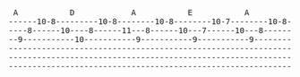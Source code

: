 <html><body><pre><br><br> A           D            A           E           A          <br>------10-8---------10-8--------10-8--------10-7--------10-8----<br>----8------10----8------11---8------10---7------10---8------10-<br>--9-----------10-----------9-----------9-----------9-----------<br>---------------------------------------------------------------<br>---------------------------------------------------------------<br>---------------------------------------------------------------<br></pre></body></html>